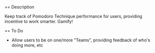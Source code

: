 == Description

Keep track of Pomodoro Technique performance for users, providing incentive to work smarter. Gamify!

== To Do

- Allow users to be on one/more "Teams", providing feedback of who's doing more, etc
